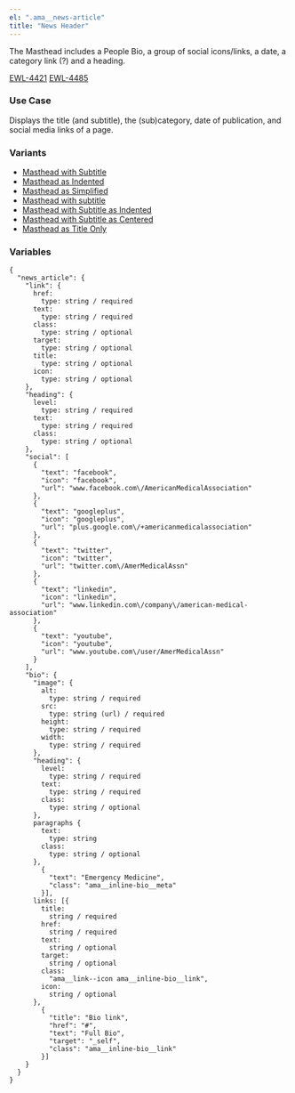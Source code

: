 ```yaml
---
el: ".ama__news-article"
title: "News Header"
---
```


The Masthead includes a People Bio, a group of social icons/links, a date, a category link (?) and a heading.

[EWL-4421](https://issues.ama-assn.org/browse/EWL-4421)
[EWL-4485](https://issues.ama-assn.org/browse/EWL-4485)

### Use Case
Displays the title (and subtitle), the (sub)category, date of publication, and social media links of a page.

### Variants
- [Masthead with Subtitle](?p=organisms-masthead-with-subtitle)
- [Masthead as Indented](?p=organisms-masthead-as-indented)
- [Masthead as Simplified](?p=organisms-masthead-as-simplified)
- [Masthead with subtitle](?p=organisms-masthead-with-subtitle)
- [Masthead with Subtitle as Indented](?p=organisms-masthead-with-subtitle-as-indented)
- [Masthead with Subtitle as Centered](?p=organisms-masthead-with-subtitle-as-centered)
- [Masthead as Title Only](?p=organisms-masthead-as-title-only)

### Variables
~~~
{
  "news_article": {
    "link": {
      href:
        type: string / required
      text:
        type: string / required
      class:
        type: string / optional
      target:
        type: string / optional
      title:
        type: string / optional
      icon:
        type: string / optional
    },
    "heading": {
      level:
        type: string / required
      text:
        type: string / required
      class:
        type: string / optional
    },
    "social": [
      {
        "text": "facebook",
        "icon": "facebook",
        "url": "www.facebook.com\/AmericanMedicalAssociation"
      },
      {
        "text": "googleplus",
        "icon": "googleplus",
        "url": "plus.google.com\/+americanmedicalassociation"
      },
      {
        "text": "twitter",
        "icon": "twitter",
        "url": "twitter.com\/AmerMedicalAssn"
      },
      {
        "text": "linkedin",
        "icon": "linkedin",
        "url": "www.linkedin.com\/company\/american-medical-association"
      },
      {
        "text": "youtube",
        "icon": "youtube",
        "url": "www.youtube.com\/user/AmerMedicalAssn"
      }
    ],
    "bio": {
      "image": {
        alt:
          type: string / required
        src:
          type: string (url) / required
        height:
          type: string / required
        width:
          type: string / required
      },
      "heading": {
        level:
          type: string / required
        text:
          type: string / required
        class:
          type: string / optional
      },
      paragraphs {
        text:
          type: string
        class:
          type: string / optional
      },
        {
          "text": "Emergency Medicine",
          "class": "ama__inline-bio__meta"
        }],
      links: [{
        title:
          string / required
        href:
          string / required
        text:
          string / optional
        target:
          string / optional
        class:
          "ama__link--icon ama__inline-bio__link",
        icon:
          string / optional
      },
        {
          "title": "Bio link",
          "href": "#",
          "text": "Full Bio",
          "target": "_self",
          "class": "ama__inline-bio__link"
        }]
    }
  }
}

~~~
